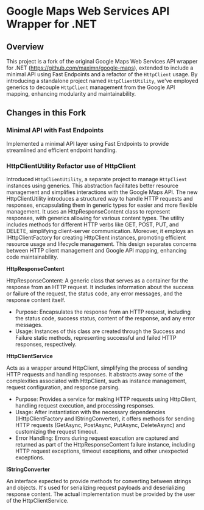 # Google Maps Web Services API Wrapper for .NET

## Overview

This project is a fork of the original Google Maps Web Services API wrapper for .NET (https://github.com/maximn/google-maps), extended to include a minimal API using Fast Endpoints and a refactor of the `HttpClient` usage. By introducing a standalone project named `HttpClientUtility`, we've employed generics to decouple `HttpClient` management from the Google API mapping, enhancing modularity and maintainability.

## Changes in this Fork

### **Minimal API with Fast Endpoints**

Implemented a minimal API layer using Fast Endpoints to provide streamlined and efficient endpoint handling.

### **HttpClientUtility Refactor use of HttpClient**

Introduced `HttpClientUtility`, a separate project to manage `HttpClient` instances using generics. This abstraction facilitates better resource management and simplifies interactions with the Google Maps API.
The new HttpClientUtility introduces a structured way to handle HTTP requests and responses, encapsulating them in generic types for easier and more flexible management. It uses an HttpResponseContent<T> class to represent responses, with generics allowing for various content types. The utility includes methods for different HTTP verbs like GET, POST, PUT, and DELETE, simplifying client-server communication. Moreover, it employs an IHttpClientFactory for creating HttpClient instances, promoting efficient resource usage and lifecycle management. This design separates concerns between HTTP client management and Google API mapping, enhancing code maintainability.

**HttpResponseContent<T>**

HttpResponseContent<T>: A generic class that serves as a container for the response from an HTTP request. It includes information about the success or failure of the request, the status code, any error messages, and the response content itself.

- Purpose: Encapsulates the response from an HTTP request, including the status code, success status, content of the response, and any error messages.
- Usage: Instances of this class are created through the Success and Failure static methods, representing successful and failed HTTP responses, respectively.

**HttpClientService**

Acts as a wrapper around HttpClient, simplifying the process of sending HTTP requests and handling responses. It abstracts away some of the complexities associated with HttpClient, 
such as instance management, request configuration, and response parsing.

- Purpose: Provides a service for making HTTP requests using HttpClient, handling request execution, and processing responses.
- Usage: After instantiation with the necessary dependencies (IHttpClientFactory and IStringConverter), it offers methods for sending HTTP requests (GetAsync, PostAsync, PutAsync, DeleteAsync) and customizing the request timeout.
- Error Handling: Errors during request execution are captured and returned as part of the HttpResponseContent<T> failure instance, including HTTP request exceptions, timeout exceptions, and other unexpected exceptions.

**IStringConverter**

An interface expected to provide methods for converting between strings and objects. It's used for serializing request payloads and deserializing response content. The actual implementation must be provided by the user of the HttpClientService.

